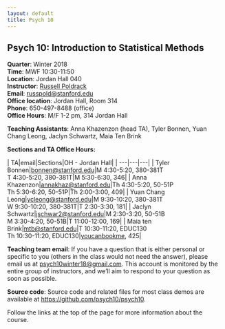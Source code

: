 ```yaml
---
layout: default
title: Psych 10
---
```


## Psych 10: Introduction to Statistical Methods

**Quarter**: Winter 2018  
**Time**: MWF 10:30-11:50  
**Location**: Jordan Hall 040  
**Instructor**: [Russell Poldrack](https://profiles.stanford.edu/russell-poldrack)  
**Email**: russpold@stanford.edu  
**Office location**: Jordan Hall, Room 314  
**Phone**: 650-497-8488 (office)  
**Office Hours**: M/F 1-2 pm, 314 Jordan Hall

**Teaching Assistants**: Anna Khazenzon (head TA), Tyler Bonnen, Yuan Chang Leong, Jaclyn Schwartz, Maia Ten Brink

**Sections and TA Office Hours:**

| TA|email|Sections|OH - Jordan Hall|
| ---|---|---|
| Tyler Bonnen|bonnen@stanford.edu|M 4:30-5:20, 380-381T<br>T 4:30-5:20, 380-381T|M 5:30-6:30, 346|
| Anna Khazenzon|annakhaz@stanford.edu|Th 4:30-5:20, 50-51P<br>Th 5:30-6:20, 50-51P|Th 2:00-3:00, 409|
| Yuan Chang Leong|ycleong@stanford.edu|M 9:30-10:20, 380-381T<br>W 9:30-10:20, 380-381T|T 2:30-3:30, 181|
| Jaclyn Schwartz|jschwar2@stanford.edu|M 2:30-3:20, 50-51B<br>M 3:30-4:20, 50-51B|T 11:00-12:00, 169|
| Maia ten Brink|mtb@stanford.edu|T 10:30-11:20, EDUC130<br>Th 10:30-11:20, EDUC130|[youcanbookme](https://maiatenbrink.youcanbook.me/), 425|


**Teaching team email**: If you have a question that is either personal or specific to you (others in the class would not need the answer), please email us at psych10winter18@gmail.com. This account is monitored by the entire group of instructors, and we’ll aim to respond to your question as soon as possible.

**Source code**: Source code and related files for most class demos are available at https://github.com/psych10/psych10.

Follow the links at the top of the page for more information about the course.
